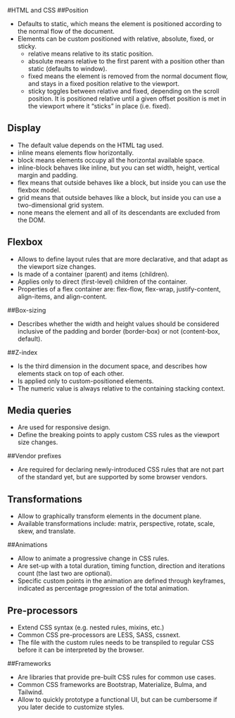 #HTML and CSS
##Position
- Defaults to static, which means the element is positioned according to the normal flow of the document.
- Elements can be custom positioned with relative, absolute, fixed, or sticky.
  - relative means relative to its static position.
  - absolute means relative to the first parent with a position other than static (defaults to window).
  - fixed means the element is removed from the normal document flow, and stays in a fixed position relative to the viewport.
  - sticky toggles between relative and fixed, depending on the scroll position. It is positioned relative until a given offset position is met in the viewport where it “sticks” in place (i.e. fixed).

## Display
- The default value depends on the HTML tag used.
- inline means elements flow horizontally.
- block means elements occupy all the horizontal available space.
- inline-block behaves like inline, but you can set width, height, vertical margin and padding.
- flex means that outside behaves like a block, but inside you can use the flexbox model.
- grid means that outside behaves like a block, but inside you can use a two-dimensional grid system.
- none means the element and all of its descendants are excluded from the DOM.

## Flexbox
- Allows to define layout rules that are more declarative, and that adapt as the viewport size changes.
- Is made of a container (parent) and items (children).
- Applies only to direct (first-level) children of the container.
- Properties of a flex container are: flex-flow, flex-wrap, justify-content, align-items, and align-content.

##Box-sizing
- Describes whether the width and height values should be considered inclusive of the padding and border (border-box) or not (content-box, default).

##Z-index
- Is the third dimension in the document space, and describes how elements stack on top of each other.
- Is applied only to custom-positioned elements.
- The numeric value is always relative to the containing stacking context.

## Media queries
- Are used for responsive design.
- Define the breaking points to apply custom CSS rules as the viewport size changes.

##Vendor prefixes
- Are required for declaring newly-introduced CSS rules that are not part of the standard yet, but are supported by some browser vendors.

## Transformations
- Allow to graphically transform elements in the document plane.
- Available transformations include: matrix, perspective, rotate, scale, skew, and translate.

##Animations
- Allow to animate a progressive change in CSS rules.
- Are set-up with a total duration, timing function, direction and iterations count (the last two are optional).
- Specific custom points in the animation are defined through keyframes, indicated as percentage progression of the total animation.

## Pre-processors
- Extend CSS syntax (e.g. nested rules, mixins, etc.)
- Common CSS pre-processors are LESS, SASS, cssnext.
- The file with the custom rules needs to be transpiled to regular CSS before it can be interpreted by the browser.

##Frameworks
- Are libraries that provide pre-built CSS rules for common use cases.
- Common CSS frameworks are Bootstrap, Materialize, Bulma, and Tailwind.
- Allow to quickly prototype a functional UI, but can be cumbersome if you later decide to customize styles.